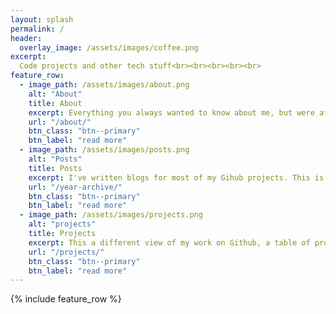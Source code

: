 ```yaml
---
layout: splash
permalink: /
header:
  overlay_image: /assets/images/coffee.png
excerpt: 
  Code projects and other tech stuff<br><br><br><br><br>
feature_row:
  - image_path: /assets/images/about.png
    alt: "About"
    title: About
    excerpt: Everything you always wanted to know about me, but were afraid to ask. How did I get started blogging? Why do I blog? What's the best number?
    url: "/about/"
    btn_class: "btn--primary"
    btn_label: "read more"
  - image_path: /assets/images/posts.png
    alt: "Posts"
    title: Posts
    excerpt: I've written blogs for most of my Gihub projects. This is my blog archive organized by year in descending order. <br><br>
    url: "/year-archive/"
    btn_class: "btn--primary"
    btn_label: "read more"
  - image_path: /assets/images/projects.png
    alt: "projects"
    title: Projects
    excerpt: This a different view of my work on Github, a table of projects with links to the corresponding blogs. Kind of like the inside-out view of my blog archive. 
    url: "/projects/"
    btn_class: "btn--primary"
    btn_label: "read more"
---
```


{% include feature_row %}
